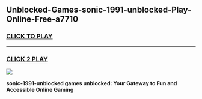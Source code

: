 
## Unblocked-Games-sonic-1991-unblocked-Play-Online-Free-a7710
<h3>
<a href="https://premium76.site?title=sonic-1991-unblocked&ref=26A">CLICK TO PLAY</a></h3>
<hr>

<h3>
<a href="https://premium76.site?title=sonic-1991-unblocked&ref=26A">CLICK 2 PLAY</a>
  
</h3>

<a href="https://premium76.site?title=sonic-1991-unblocked&ref=26A"><img src="https://clearcache.store/games.png"></a>


**sonic-1991-unblocked games unblocked: Your Gateway to Fun and Accessible Online Gaming**
